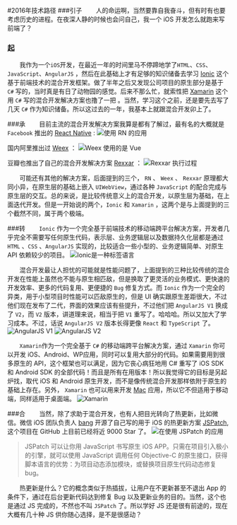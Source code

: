 #2016年技术路径
###引子
&nbsp;&nbsp;&nbsp;&nbsp;&nbsp;&nbsp;&nbsp;人的命运啊，当然要靠自我奋斗，但有时有也要考虑历史的进程。在夜深人静的时候也会问自己，我一个 iOS 开发怎么就跑来写前端了？

### 起
&nbsp;&nbsp;&nbsp;&nbsp;&nbsp;&nbsp;&nbsp;我作为一个`iOS`开发，在最近一年的时间里马不停蹄地学了`HTML`、`CSS`、`JavaScript`、`AngularJS` ，然后在此基础上才有足够的知识储备去学习 [Ionic](http://ionicframework.com/) 这个基于前端技术的混合开发框架。做了半年之后又发现公司项目的原生部分是基于 `C#` 写的，当时真是有日了动物园的感觉。后来不那么忙，就索性把 [Xamarin](https://www.xamarin.com/) 这个用 `C#` 写的混合开发解决方案也撸了一把 。当然，学习这个之前，还是要先去写了几天 `C#` 作为知识储备。所以这过去的一年，我基本上就跟混合开发卯上了。

###承
&nbsp;&nbsp;&nbsp;&nbsp;&nbsp;&nbsp;&nbsp;目前主流的混合开发解决方案我算是都有了解过，最有名的大概就是 `Facebook` 推出的 [React Native](https://facebook.github.io/react-native/) :
![使用 RN 的应用](http://p1.bqimg.com/1949/b06b8bf8027fb9c5s.png)

国内阿里推出过 [Weex](https://weex-project.io/cn/) ：
![Weex 使用的是 Vue](http://p1.bqimg.com/1949/50420cff9e4bf4b0s.png)

豆瓣也推出了自己的混合开发解决方案 [Rexxar](https://github.com/douban/rexxar-ios) ：
![Rexxar 执行过程](http://p1.bqimg.com/1949/6095e6e41bcd5448s.png)

&nbsp;&nbsp;&nbsp;&nbsp;&nbsp;&nbsp;&nbsp;可能还有其他的解决方案，后面提到的三个， `RN` 、 `Weex` 、 `Rexxar` 原理都大同小异，在原生层的基础上嵌入 `UIWebView`，通过各种 `JavaScript` 的配合完成与原生层的交互。总的来说，是比较传统意义上的混合开发，以原生层为基础，在上面迭代开发。但是一开始说的两个，`Ionic` 和 `Xamarin` ，这两个是与上面提到的三个截然不同，属于两个极端。

###转
&nbsp;&nbsp;&nbsp;&nbsp;&nbsp;&nbsp;&nbsp;`Ionic` 作为一个完全基于前端技术的移动端跨平台解决方案，开发者几乎完全不需要写任何原生代码，表示层、业务逻辑层以及数据持久化层都是通过 `HTML` 、`CSS` 、`AngularJS` 实现的，比较适合一些小型的、业务逻辑简单、对原生 API 依赖较少的项目。
![Ionic是一种标签语言](http://p1.bqimg.com/1949/e2c8b9e049401cf0s.png)

&nbsp;&nbsp;&nbsp;&nbsp;&nbsp;&nbsp;&nbsp;混合开发最让人担忧的可能就是性能问题了，上面提到的三种比较传统的混合开发在性能上虽然也不能与原生相匹敌，但是换取了更灵活的业务模式、更快速的开发效率、更多的代码复用、更便捷的 `Bug` 修复方式。而 `Ionic` 作为一个完全的异类，用于小型项目时性能可以匹敌原生的，但是 UI 确实跟原生差距很大，不过他们现在发布了二代，界面的效果应该有些提升，不过他们把 `AngularJS V1` 换成了 `V2`，而 `V2` 版本，讲道理来说，相当于把 `V1` 重写了。哈哈哈。所以又加大了学习成本。不过，话说 `AngularJS V2` 版本长得更像 `React` 和 `TypeScript` 了。
![AngularJS V1](http://p1.bpimg.com/1949/776297f8ddde5770s.png)
![AngularJS V2](http://p1.bpimg.com/1949/186f97acdbe16bf8s.png)

&nbsp;&nbsp;&nbsp;&nbsp;&nbsp;&nbsp;&nbsp;`Xamarin`作为一个完全基于 `C#` 的移动端跨平台解决方案，通过 `Xamarin` 你可以开发 iOS、Android、WP应用，同时可以复用大部分的代码。如果需要用到很多原生的 API，这个框架也可以满足，因为它丧心病狂地用 C# 重写了 iOS SDK 和 Android SDK 的全部代码！而且是所有在用版本！所以我觉得它的目标是另起炉找，取代 iOS 和 Android 原生开发，而不是像传统混合开发那样依附于原生的基础上存在。另外， `Xamarin` 也可以用来开发 [Mac](https://blog.xamarin.com/building-your-first-macos-app/)  应用，所以它不但适用于移动端，同样适用于桌面端。
![Xamarin](http://p1.bqimg.com/1949/c8f035ec9f9b68d8s.png)

###合
&nbsp;&nbsp;&nbsp;&nbsp;&nbsp;&nbsp;&nbsp;当然，除了求助于混合开发，也有人把目光转向了热更新，比如微信。微信 iOS 团队负责人 [bang](https://github.com/bang590/) 开源了自己写的用于 iOS 的热更新方案 [JSPatch](https://github.com/bang590/jspatch),这个项目在 GitHub 上目前已经将近 9000 Star 了。
![在使用 JSPatch 的应用](http://p1.bpimg.com/1949/fa191d62ea9dd333s.png)

>JSPatch 可以让你用 JavaScript 书写原生 iOS APP。只需在项目引入极小的引擎，就可以使用 JavaScript 调用任何 Objective-C 的原生接口，获得脚本语言的优势：为项目动态添加模块，或替换项目原生代码动态修复 bug。

&nbsp;&nbsp;&nbsp;&nbsp;&nbsp;&nbsp;&nbsp;热更新是什么？它的概念类似于热插拔，让用户在不更新甚至不退出 App 的条件下，通过在后台更新代码达到修复 Bug 以及更新业务的目的。当然，这个也是通过 JS 完成的，不然也不叫 `JSPatch` 了。所以学好 JS 还是很有前途的，现在大概有几十种 JS 供你随心选择，是不是很感动？






